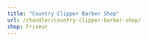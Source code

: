 ```yaml
---
title: "Country Clipper Barber Shop"
url: /chandler/country-clipper-barber-shop/
shop: Friseur
---
```

